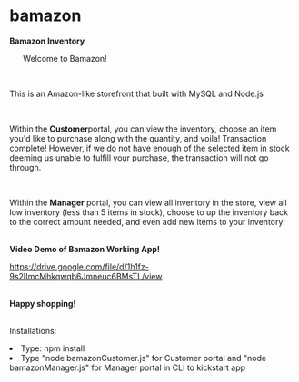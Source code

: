 # bamazon
<b>Bamazon Inventory</b>
<br/>
<ul>Welcome to Bamazon!</ul>
<br/>
<p>This is an Amazon-like storefront that built with MySQL and Node.js</p>
<br/>
<p>Within the <b>Customer</b>portal, you can view the inventory, choose an item you'd like to purchase
along with the quantity, and voila! Transaction complete! However, if we do not have enough 
of the selected item in stock deeming us unable to fulfill your purchase, the transaction 
will not go through.</p>
<br/>
<p>Within the <b>Manager</b> portal, you can view all inventory in the store, view all low
inventory (less than 5 items in stock), choose to up the inventory back to the correct amount
needed, and even add new items to your inventory!</p>
<br/>
<b>Video Demo of Bamazon Working App!</b>
<p>
<a href="https://drive.google.com/file/d/1h1fz-9s2IImcMhkqwqb6Jmneuc6BMsTL/view">https://drive.google.com/file/d/1h1fz-9s2IImcMhkqwqb6Jmneuc6BMsTL/view</a></p>
<br/>
<b>Happy shopping!</b>
<br/>
<br/>
<p>Installations:
<li>Type: npm install</li>
<li>Type "node bamazonCustomer.js" for Customer portal and "node bamazonManager.js" for Manager portal in CLI to kickstart app</li>
